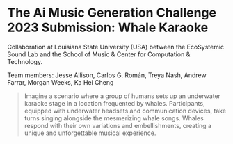 # The Ai Music Generation Challenge 2023 Submission: Whale Karaoke

Collaboration at Louisiana State University (USA) between the EcoSystemic Sound Lab and 
the School of Music & Center for Computation & Technology.

Team members: Jesse Allison, Carlos G. Román, Treya Nash, Andrew Farrar, Morgan Weeks, Ka Hei Cheng 

> Imagine a scenario where a group of humans sets up an underwater karaoke stage in a location frequented by whales. Participants, equipped with underwater headsets and communication devices, take turns singing alongside the mesmerizing whale songs. Whales respond with their own variations and embellishments, creating a unique and unforgettable musical experience.
